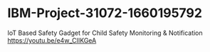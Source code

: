 # IBM-Project-31072-1660195792
IoT Based Safety Gadget for Child Safety Monitoring &amp; Notification
https://youtu.be/e4w_CIIKGeA
